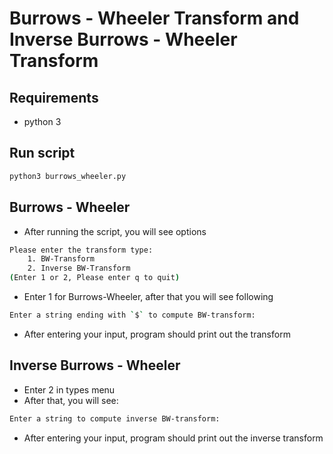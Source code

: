 # Burrows - Wheeler Transform and Inverse Burrows - Wheeler Transform

## Requirements
* python 3

## Run script
```bash
python3 burrows_wheeler.py
```

## Burrows - Wheeler
* After running the script, you will see options
```bash
Please enter the transform type:
    1. BW-Transform
    2. Inverse BW-Transform
(Enter 1 or 2, Please enter q to quit)
```

* Enter 1 for Burrows-Wheeler, after that you will see following

```bash
Enter a string ending with `$` to compute BW-transform:
```

* After entering your input, program should print out the transform

## Inverse Burrows - Wheeler

* Enter 2 in types menu
* After that, you will see:
```bash
Enter a string to compute inverse BW-transform:
```
* After entering your input, program should print out the inverse transform

